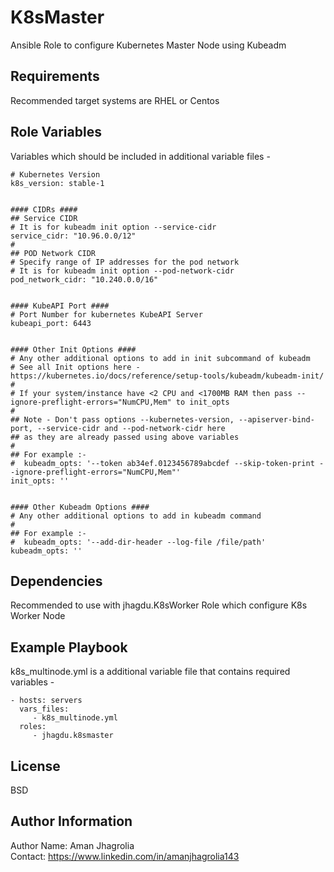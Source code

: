 K8sMaster
=========

Ansible Role to configure Kubernetes Master Node using Kubeadm

Requirements
------------

Recommended target systems are RHEL or Centos

Role Variables
--------------

Variables which should be included in additional variable files -  

    # Kubernetes Version
    k8s_version: stable-1


    #### CIDRs ####
    ## Service CIDR
    # It is for kubeadm init option --service-cidr
    service_cidr: "10.96.0.0/12"
    #
    ## POD Network CIDR 
    # Specify range of IP addresses for the pod network
    # It is for kubeadm init option --pod-network-cidr
    pod_network_cidr: "10.240.0.0/16"


    #### KubeAPI Port ####
    # Port Number for kubernetes KubeAPI Server
    kubeapi_port: 6443


    #### Other Init Options ####
    # Any other additional options to add in init subcommand of kubeadm
    # See all Init options here - https://kubernetes.io/docs/reference/setup-tools/kubeadm/kubeadm-init/
    #
    # If your system/instance have <2 CPU and <1700MB RAM then pass --ignore-preflight-errors="NumCPU,Mem" to init_opts
    #
    ## Note - Don't pass options --kubernetes-version, --apiserver-bind-port, --service-cidr and --pod-network-cidr here 
    ## as they are already passed using above variables
    #
    ## For example :-
    #  kubeadm_opts: '--token ab34ef.0123456789abcdef --skip-token-print --ignore-preflight-errors="NumCPU,Mem"'
    init_opts: ''


    #### Other Kubeadm Options ####
    # Any other additional options to add in kubeadm command
    #
    ## For example :-
    #  kubeadm_opts: '--add-dir-header --log-file /file/path'
    kubeadm_opts: ''

Dependencies
------------

Recommended to use with jhagdu.K8sWorker Role which configure K8s Worker Node

Example Playbook
----------------

k8s_multinode.yml is a additional variable file that contains required variables -

    - hosts: servers
      vars_files:
         - k8s_multinode.yml
      roles:
         - jhagdu.k8smaster

License
-------

BSD

Author Information
------------------

Author Name: Aman Jhagrolia  
Contact: https://www.linkedin.com/in/amanjhagrolia143  

